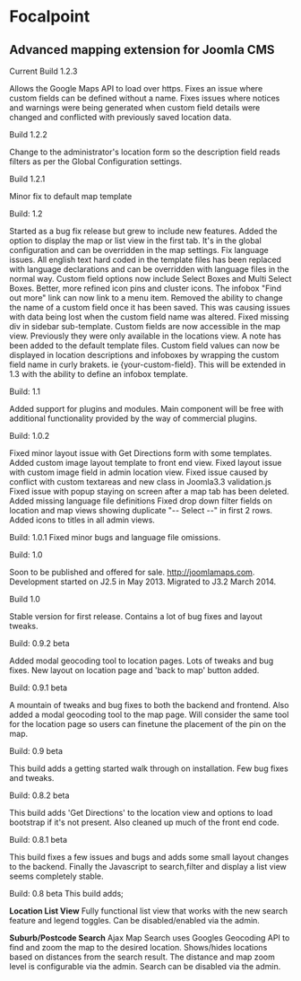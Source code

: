 Focalpoint
========================

Advanced mapping extension for Joomla CMS
-----------------------------------------

Current Build 1.2.3

Allows the Google Maps API to load over https.
Fixes an issue where custom fields can be defined without a name.
Fixes issues where notices and warnings were being generated when custom field details were changed and conflicted with previously saved location data.


Build 1.2.2

Change to the administrator's location form so the description field reads filters as per the Global Configuration settings.


Build 1.2.1

Minor fix to default map template 


Build: 1.2

Started as a bug fix release but grew to include new features.
Added the option to display the map or list view in the first tab. It's in the global configuration and can be overridden in the map settings.
Fix language issues. All english text hard coded in the template files has been replaced with language declarations and can be overridden with language files in the normal way.
Custom field options now include Select Boxes and Multi Select Boxes.
Better, more refined icon pins and cluster icons.
The infobox "Find out more" link can now link to a menu item.
Removed the ability to change the name of a custom field once it has been saved. This was causing issues with data being lost when the custom field name was altered.
Fixed missing div in sidebar sub-template.
Custom fields are now accessible in the map view. Previously they were only available in the locations view. A note has been added to the default template files.
Custom field values can now be displayed in location descriptions and infoboxes by wrapping the custom field name in curly brakets. ie {your-custom-field}. This will be extended in 1.3 with the ability to define an infobox template.


Build: 1.1

Added support for plugins and modules. Main component will be free with additional functionality provided by the way of commercial plugins.


Build: 1.0.2

Fixed minor layout issue with Get Directions form with some templates.
Added custom image layout template to front end view.
Fixed layout issue with custom image field in admin location view.
Fixed issue caused by conflict with custom textareas and new class in Joomla3.3 validation.js
Fixed issue with popup staying on screen after a map tab has been deleted.
Added missing language file definitions
Fixed drop down filter fields on location and map views showing duplicate "-- Select --" in first 2 rows.
Added icons to titles in all admin views.


Build: 1.0.1
Fixed minor bugs and language file omissions.


Build: 1.0

Soon to be published and offered for sale. http://joomlamaps.com. Development started on J2.5 in May 2013. Migrated to J3.2 March 2014.


Build 1.0

Stable version for first release. Contains a lot of bug fixes and layout tweaks.


Build: 0.9.2 beta

Added modal geocoding tool to location pages. Lots of tweaks and bug fixes. New layout on location page and 'back to map' button added.


Build: 0.9.1 beta

A mountain of tweaks and bug fixes to both the backend and frontend. Also added a modal geocoding tool to the map page. Will consider the same tool for the location page so users can finetune the placement of the pin on the map.


Build: 0.9 beta

This build adds a getting started walk through on installation. Few bug fixes and tweaks.


Build: 0.8.2 beta

This build adds 'Get Directions' to the location view and options to load bootstrap if it's not present. Also cleaned up much of the front end code.


Build: 0.8.1 beta

This build fixes a few issues and bugs and adds some small layout changes to the backend. Finally the Javascript to search,filter and display a list view seems completely stable.


Build: 0.8 beta
This build adds;

**Location List View**
Fully functional list view that works with the new search feature and legend toggles. Can be disabled/enabled via the admin.

**Suburb/Postcode Search**
Ajax Map Search uses Googles Geocoding API to find and zoom the map to the desired location. Shows/hides locations based on distances from the search result. The distance and map zoom level is configurable via the admin. Search can be disabled via the admin.